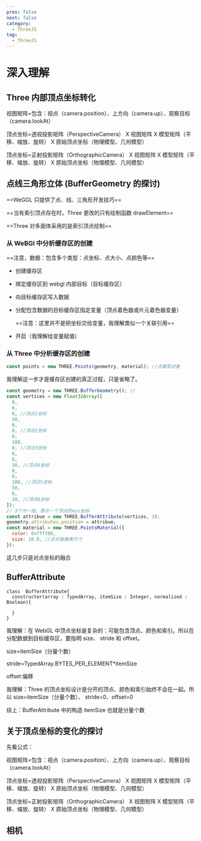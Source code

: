 ```yaml
---
prev: false
next: false
category:
  - ThreeJS
tag:
  - ThreeJS
---
```


# 深入理解

<!-- more -->

## Three 内部顶点坐标转化

视图矩阵=包含：视点（camera.position）、上方向（camera.up）、观察目标（camera.lookAt）

顶点坐标=透视投影矩阵（PerspectiveCamera） X 视图矩阵 X 模型矩阵（平移、缩放、旋转） X 原始顶点坐标（物理模型、几何模型）

顶点坐标=正射投影矩阵（OrthographicCamera） X 视图矩阵 X 模型矩阵（平移、缩放、旋转） X 原始顶点坐标（物理模型、几何模型）

## 点线三角形立体 (BufferGeometry 的探讨)

==WeGGL 只提供了点、线、三角形开发技巧==

==当有索引顶点存在时，Three 更改的只有绘制函数 drawElement==

==Three 对多面体采用的是索引顶点绘制==

### 从 WeBGl 中分析缓存区的创建

==注意，数据：包含多个类型：点坐标、点大小、点颜色等==

- 创建缓存区
- 绑定缓存区到 webgl 内部目标（目标缓存区）
- 向目标缓存区写入数据
- 分配包含数据的目标缓存区指定变量（顶点着色器或片元着色器变量）

  ==注意：这里并不是把坐标交给变量，我理解类似一个关联引用==

- 开启（我理解给变量赋值）

### 从 Three 中分析缓存区的创建

```js
const points = new THREE.Points(geometry, material); //点模型对象
```

我理解这一步才是缓存区创建的真正过程，只是省略了。

```js
const geometry = new THREE.BufferGeometry(); //
const vertices = new Float32Array([
  0,
  0,
  0, //顶点1坐标
  50,
  0,
  0, //顶点2坐标
  0,
  100,
  0, //顶点3坐标
  0,
  0,
  10, //顶点4坐标
  0,
  0,
  100, //顶点5坐标
  50,
  0,
  10, //顶点6坐标
]);
// 3个为一组，表示一个顶点的xyz坐标
const attribue = new THREE.BufferAttribute(vertices, 3);
geometry.attributes.position = attribue;
const material = new THREE.PointsMaterial({
  color: 0xffff00,
  size: 10.0, //点对象像素尺寸
});
```

这几步只是对点坐标的融合

## BufferAttribute

```class
class  BufferAttribute{
  constructer(array : TypedArray, itemSize : Integer, normalized : Boolean){

  }
}
```

我理解：在 WebGL 中顶点坐标是复杂的：可能包含顶点、颜色和索引。所以在分配数据到目标缓存区，要指明 size、 stride 和 offset。

size=itemSize（分量个数）

stride=TypedArray.BYTES_PER_ELEMENT\*itemSize

offset:偏移

我理解：Three 的顶点坐标设计是分开的顶点、颜色和索引始终不会在一起。所以 size=itemSize（分量个数）、 stride=0、offset=0

综上：BufferAttribute 中的构造 itemSize 也就是分量个数

## 关于顶点坐标的变化的探讨

先看公式：

视图矩阵=包含：视点（camera.position）、上方向（camera.up）、观察目标（camera.lookAt）

顶点坐标=透视投影矩阵（PerspectiveCamera） X 视图矩阵 X 模型矩阵（平移、缩放、旋转） X 原始顶点坐标（物理模型、几何模型）

顶点坐标=正射投影矩阵（OrthographicCamera） X 视图矩阵 X 模型矩阵（平移、缩放、旋转） X 原始顶点坐标（物理模型、几何模型）

## 相机
